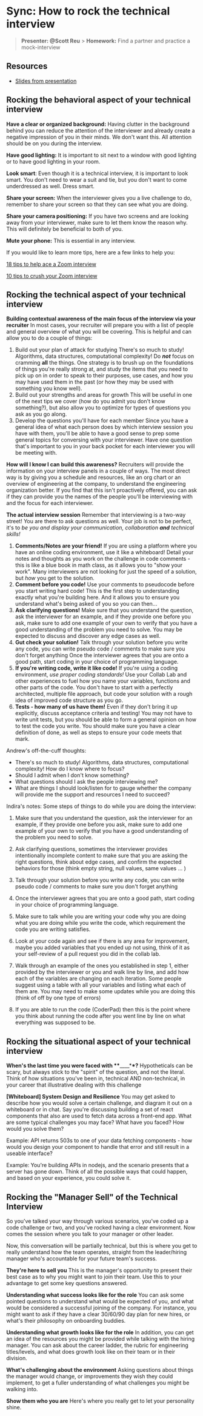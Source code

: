 # Sync: How to rock the technical interview

> **Presenter: @Scott Reu** > **Homework:** Find a partner and practice a mock-interview

## Resources

- [Slides from presentation](https://docs.google.com/presentation/d/14qR6zen010IKlQA7QeZCqp7f282KvmVge1xHq0xWQ4w/edit?usp=sharing)

## Rocking the behavioral aspect of your technical interview

**Have a clear or organized background:** Having clutter in the background behind you can reduce the attention of the interviewer and already create a negative impression of you in their minds. We don't want this. All attention should be on you during the interview.

**Have good lighting:** It is important to sit next to a window with good lighting or to have good lighting in your room.

**Look smart**: Even though it is a technical interview, it is important to look smart. You don't need to wear a suit and tie, but you don't want to come underdressed as well. Dress smart.

**Share your screen:** When the interviewer gives you a live challenge to do, remember to share your screen so that they can see what you are doing.

**Share your camera positioning:** If you have two screens and are looking away from your interviewer, make sure to let them know the reason why. This will definitely be beneficial to both of you.

**Mute your phone:** This is essential in any interview.

If you would like to learn more tips, here are a few links to help you:

[18 tips to help ace a Zoom interview](https://www.indeed.com/career-advice/interviewing/zoom-interview)

[10 tips to crush your Zoom interview](https://careerprotocol.com/zoom-interview-tips/)

## Rocking the technical aspect of your technical interview

**Building contextual awareness of the main focus of the interview via your recruiter** In most cases, your recruiter will prepare you with a list of people and general overview of what you will be covering. This is helpful and can allow you to do a couple of things:

1. Build out your plan of attack for studying
   There's so much to study! Algorithms, data structures, computational complexity! Do **_not_** focus on cramming **all** the things. One strategy is to brush up on the foundations of things you're really strong at, and study the items that you need to pick up on in order to speak to their purposes, use cases, and how you may have used them in the past (or how they may be used with something you know well).
2. Build out your strengths and areas for growth
   This will be useful in one of the next tips we cover (how do you admit you don't know something?), but also allow you to optimize for types of questions you ask as you go along.
3. Develop the questions you'll have for each member
   Since you have a general idea of what each person does by which interview session you have with them, you'll be able to have a good sense to prep some general topics for conversing with your interviewer. Have one question that's important to you in your back pocket for each interviewer you will be meeting with.

**How will I know I can build this awareness?** Recruiters will provide the information on your interview panels in a couple of ways. The most direct way is by giving you a schedule and resources, like an org chart or an overview of engineering at the company, to understand the engineering organization better. If you find that this isn't proactively offered, you can ask if they can provide you the names of the people you'll be interviewing with and the focus for each interviewer.

**The actual interview session** Remember that interviewing is a two-way street! You are there to ask questions as well. Your job is not to be perfect, it's to _be you and display your communication, collaboration **and** technical skills!_

1. **Comments/Notes are your friend!** If you are using a platform where you have an online coding environment, use it like a whiteboard! Detail your notes and thoughts as you work on the challenge in code comments - this is like a blue book in math class, as it allows you to "show your work". Many interviewers are not looking for just the speed of a solution, but _how_ you get to the solution.
2. **Comment before you code!** Use your comments to pseudocode before you start writing hard code! This is the first step to understanding exactly what you're building here. And it allows you to ensure you understand what's being asked of you so you can then...
3. **Ask clarifying questions!** Make sure that you understand the question, ask the interviewer for an example, and if they provide one before you ask, make sure to add one example of your own to verify that you have a good understanding of the problem you need to solve. You may be expected to discuss and discover any edge cases as well.
4. **Gut check your solution!** Talk through your solution before you write any code, you can write pseudo code / comments to make sure you don't forget anything Once the interviewer agrees that you are onto a good path, start coding in your choice of programming language.
5. **If you're writing code, write it like code!** If you're using a coding environment, _use proper coding standards!_ Use your Collab Lab and other experiences to fuel how you name your variables, functions and other parts of the code. You don't have to start with a perfectly architected, multiple file approach, but code your solution with a rough idea of improved code structure as you go.
6. **Tests - how many of us have them!** Even if they don't bring it up explicitly, discuss acceptance criteria and testing! You may not have to write unit tests, but you should be able to form a general opinion on how to test the code you write. You should make sure you have a clear definition of done, as well as steps to ensure your code meets that mark.

Andrew's off-the-cuff thoughts:

- There's so much to study! Algorithms, data structures, computational complexity! How do I know where to focus?
- Should I admit when I don't know something?
- What questions should I ask the people interviewing me?
- What are things I should look/listen for to gauge whether the company will provide me the support and resources I need to succeed?

Indira's notes:
Some steps of things to do while you are doing the interview:

1. Make sure that you understand the question, ask the interviewer for an example, if they provide one before you ask, make sure to add one example of your own to verify that you have a good understanding of the problem you need to solve.
2. Ask clarifying questions, sometimes the interviewer provides intentionally incomplete content to make sure that you are asking the right questions, think about edge cases, and confirm the expected behaviors for those (think empty string, null values, same values ... )

3. Talk through your solution before you write any code, you can write pseudo code / comments to make sure you don't forget anything

4. Once the interviewer agrees that you are onto a good path, start coding in your choice of programming language.

5. Make sure to talk while you are writing your code why you are doing what you are doing while you write the code, which requirement the code you are writing satisfies.

6. Look at your code again and see if there is any area for improvement, maybe you added variables that you ended up not using, think of it as your self-review of a pull request you did in the collab lab.

7. Walk through an example of the ones you established in step 1, either provided by the interviewer or you and walk line by line, and add how each of the variables are changing on each iteration. Some people suggest using a table with all your variables and listing what each of them are. You may need to make some updates while you are doing this (think of off by one type of errors)

8. If you are able to run the code (CoderPad) then this is the point where you think about running the code after you went line by line on what everything was supposed to be.

## Rocking the situational aspect of your technical interview

**When's the last time you were faced with \*\***\_\_\_\_\***\*?** Hypotheticals can be scary, but always stick to the "spirit" of the question, and not the literal. Think of how situations you've been in, technical AND non-technical, in your career that illustrative dealing with this challenge

**[Whiteboard] System Design and Resilience** You may get asked to describe how you would solve a certain challenge, and diagram it out on a whiteboard or in chat. Say you're discussing building a set of react components that also are used to fetch data across a front-end app. What are some typical challenges you may face? What have you faced? How would you solve them?

Example: API returns 503s to one of your data fetching components - how would you design your component to handle that error and still result in a useable interface?

Example: You're building APIs in nodejs, and the scenario presents that a server has gone down. Think of all the possible ways that could happen, and based on your experience, you could solve it.

## Rocking the "Manager Sell" of the Technical Interview

So you've talked your way through various scenarios, you've coded up a code challenge or two, and you've rocked having a clear environment. Now comes the session where you talk to your manager or other leader.

Now, this conversation will be partially technical, but this is where you get to really understand how the team operates, straight from the leader/hiring manager who's accountable for your future team's success.

**They're here to sell you** This is the manager's opportunity to present their best case as to why you might want to join their team. Use this to your advantage to get some key questions answered.

**Understanding what success looks like for the role** You can ask some pointed questions to understand what would be expected of you, and what would be considered a successful joining of the company. For instance, you might want to ask if they have a clear 30/60/90 day plan for new hires, or what's their philosophy on onboarding buddies.

**Understanding what growth looks like for the role** In addition, you can get an idea of the resources you might be provided while talking with the hiring manager. You can ask about the career ladder, the rubric for engineering titles/levels, and what does growth look like on their team or in their division.

**What's challenging about the environment** Asking questions about things the manager would change, or improvements they wish they could implement, to get a fuller understanding of what challenges you might be walking into.

**Show them who you are** Here's where you really get to let your personality shine.
